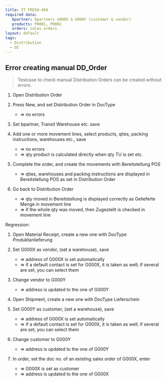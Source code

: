 ```yaml
---
title: IT FRESH-484
required data:
   bpartner: bpartners G000X & G000Y (customer & vendor)
   products: P0001, P0002
   orders: sales orders   
layout: default
tags:
  - Distribution
  - UI
---
```

## Error creating manual DD_Order

> Testcase to check manual Distribution Orders
> can be created without errors.

1. Open Distribution Order

1. Press New, and set Distribution Order in DocType
	* => no errors
	
1. Set bpartner, Transit Warehouse etc. save

1. Add one or more movement lines, select products, qties, packing instructions, warehouses etc., save
	* => no errors
	* => qty product is calculated directly when qty TU is set etc.
	
1. Complete the order, and create the movements with Bereitstellung POS
	* => qties, warehouses and packing instructions are displayed in Bereitstellung POS as set in Distribution Order
	
1. Go back to Distribution Order
	* => qty moved in Bereitstellung is displayed correctly as Gelieferte Menge in movement line
	* => if the whole qty was moved, then Zugestellt is checked in movement line
	

Regression:

1. Open Material Receipt, create a new one with DocType Produktanlieferung

1. Set G000X as vendor, (set a warehouse), save
	* => address of G000X is set automatically
	* => if a default contact is set for G000X, it is taken as well; if several are set, you can select them
	
1. Change vendor to G000Y
	* => address is updated to the one of G000Y
	
1. Open Shipment, create a new one with DocType Lieferschein

1. Set G000Y as customer, (set a warehouse), save
	* => address of G000X is set automatically
	* => if a default contact is set for G000X, it is taken as well; if several are set, you can select them
	
1. Change  customer to G000Y
	* => address is updated to the one of G000Y
	
1. In order, set the doc no. of an existing sales order of G000X, enter
	* => G000X is set as customer 
	* => address is updated to the one of G000X

	
